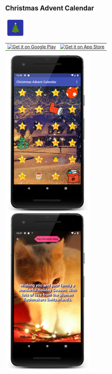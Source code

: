 ##  Christmas Advent Calendar

<img src="android/app/src/main/ic_launcher-web.png" height="64px" />

<table><tr><td>
<a href='https://play.google.com/store/apps/details?id=ch.womentechmakers.adventcalendar&referrer=utm_source%3Dgithub'><img alt='Get it on Google Play' src='https://play.google.com/intl/en_us/badges/images/generic/en_badge_web_generic.png' height='64px'/></a>
</td><td>
<a href='TODO'><img alt='Get it on App Store' src='https://linkmaker.itunes.apple.com/assets/shared/badges/en-us/appstore-lrg.svg' height='43px'/></a>
</td></tr></table>

<img src="main_screen_framed.png" height="500px" /><img src="advent_screen_framed.png" height="500px" />
